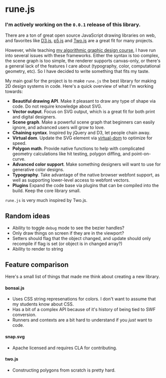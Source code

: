 # rune.js

### I'm actively working on the `0.0.1` release of this library.

There are a ton of great open source JavaScript drawing libraries on web, and favorites like [D3.js](http://d3js.org/), [p5.js](http://p5js.org/) and [Two.js](https://jonobr1.github.io/two.js/) are a great fit for many projects.

However, while teaching [my algorithmic graphic design course](http://printingcode.runemadsen.com), I have run into several issues with these frameworks. Either the syntax is too complex, the scene graph is too simple, the renderer supports canvas-only, or there's a general lack of the features I care about (typography, color, computational geometry, etc). So I have decided to write something that fits my taste.

My main goal for the project is to make `rune.js` the best library for making 2D design systems in code. Here's a quick overview of what I'm working towards:

- **Beautiful drawing API**. Make it pleasant to draw any type of shape via code. Do not require knowledge about SVG.
- **Vector output**. Focus on SVG output, which is a great fit for both print and digital designers.
- **Scene graph**. Make a powerful scene graph that beginners can easily ignore, and advanced users will grow to love.
- **Chaining syntax**. Inspired by jQuery and D3, let people chain away.
- **Virtual dom**. Update the SVG element via [virtual-dom](https://github.com/Matt-Esch/virtual-dom) to optimize for speed.
- **Polygon math**. Provide native functions to help with complicated geometry calculations like hit testing, polygon diffing, and point-on-curve.
- **Advanced color support**. Make something designers will want to use for generative color designs.
- **Typography**. Take advantage of the native browser webfont support, as well as supporting lower-level access to webfont vectors.
- **Plugins** Expand the code base via plugins that can be compiled into the build. Keep the core library small. 

`rune.js` is very much inspired by Two.js.

## Random ideas

- Ability to toggle `debug` mode to see the bezier handles?
- Only draw things on screen if they are in the viewport?
- Setters should flag that the object changed, and update should only recompile if flag is set (or object is in changed array?)
- Ability to render to string

## Feature comparison

Here's a small list of things that made me think about creating a new library.

#### bonsai.js

- Uses CSS string represenations for colors. I don't want to assume that my students know about CSS.
- Has a bit of a complex API because of it's history of being tied to SWF conversion.
- Runners and contexts are a bit hard to understand if you *just* want to code.

#### snap.svg

- Apache licensed and requires CLA for contributing.

#### two.js

- Constructing polygons from scratch is pretty hard.
